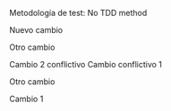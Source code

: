Metodología de test: No TDD method

Nuevo cambio

Otro cambio

Cambio 2 conflictivo
Cambio conflictivo 1




Otro cambio

Cambio 1